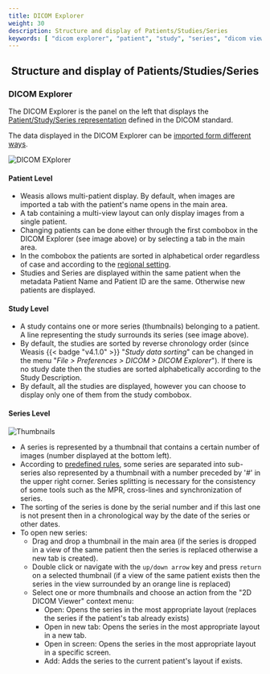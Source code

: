 ```yaml
---
title: DICOM Explorer
weight: 30
description: Structure and display of Patients/Studies/Series
keywords: [ "dicom explorer", "patient", "study", "series", "dicom viewer", "free dicom viewer", "open source dicom viewer", "weasis dicom viewer",  "multi-platform dicom viewer", "pacs viewer" ]
---
```


## <center>Structure and display of Patients/Studies/Series</center>

### DICOM Explorer

The DICOM Explorer is the panel on the left that displays the [Patient/Study/Series representation](http://dicom.nema.org/medical/dicom/current/output/chtml/part03/chapter_A.html) defined in the DICOM standard.

The data displayed in the DICOM Explorer can be [imported form different ways](../dicom-import).

![DICOM EXplorer](/tuto/dicom-explorer-level.jpg?classes=shadow&width=700px)
<br>
#### Patient Level

* Weasis allows multi-patient display. By default, when images are imported a tab with the patient's name opens in the main area.
* A tab containing a multi-view layout can only display images from a single patient.
* Changing patients can be done either through the first combobox in the DICOM Explorer (see image above) or by selecting a tab in the main area.
* In the combobox the patients are sorted in alphabetical order regardless of case and according to the [regional setting](../locale).
* Studies and Series are displayed within the same patient when the metadata Patient Name and Patient ID are the same. Otherwise new patients are displayed.

#### Study Level

* A study contains one or more series (thumbnails) belonging to a patient. A line representing the study surrounds its series (see image above).
* By default, the studies are sorted by reverse chronology order (since Weasis {{< badge "v4.1.0" >}} "_Study data sorting_" can be changed in the menu "_File > Preferences > DICOM > DICOM Explorer_"). If there is no study date then the studies are sorted alphabetically according to the Study Description.
* By default, all the studies are displayed, however you can choose to display only one of them from the study combobox.

#### Series Level

![Thumbnails](/tuto/dicom-explorer-series.jpg?classes=shadow&width=700px)
<br>
* A series is represented by a thumbnail that contains a certain number of images (number displayed at the bottom left).
* According to [predefined rules](https://github.com/nroduit/Weasis/blob/master/weasis-distributions/resources/series-splitting-rules.xml), some series are separated into sub-series also represented by a thumbnail with a number preceded by '#' in the upper right corner. Series splitting is necessary for the consistency of some tools such as the MPR, cross-lines and synchronization of series.
* The sorting of the series is done by the serial number and if this last one is not present then in a chronological way by the date of the series or other dates.
* To open new series:
  * Drag and drop a thumbnail in the main area (if the series is dropped in a view of the same patient then the series is replaced otherwise a new tab is created).
  * Double click or navigate with the `up/down arrow` key and press `return` on a selected thumbnail (if a view of the same patient exists then the series in the view surrounded by an orange line is replaced)
  * Select one or more thumbnails and choose an action from the "2D DICOM Viewer" context menu:
    * Open: Opens the series in the most appropriate layout (replaces the series if the patient's tab already exists)
    * Open in new tab: Opens the series in the most appropriate layout in a new tab.
    * Open in screen: Opens the series in the most appropriate layout in a specific screen.
    * Add: Adds the series to the current patient's layout if exists.
